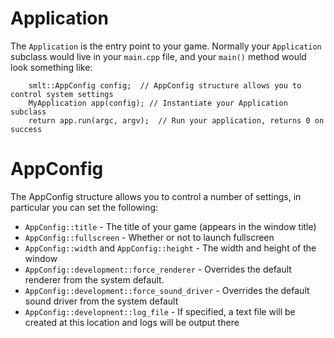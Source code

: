 # Application

The `Application` is the entry point to your game. Normally your `Application` subclass would live in your `main.cpp` file, and your `main()` method would look something like:

```
    smlt::AppConfig config;  // AppConfig structure allows you to control system settings
    MyApplication app(config); // Instantiate your Application subclass
    return app.run(argc, argv);  // Run your application, returns 0 on success
```

# AppConfig

The AppConfig structure allows you to control a number of settings, in particular you can set the following:

 - `AppConfig::title` - The title of your game (appears in the window title)
 - `AppConfig::fullscreen` - Whether or not to launch fullscreen
 - `AppConfig::width` and `AppConfig::height` - The width and height of the window
 - `AppConfig::development::force_renderer` - Overrides the default renderer from the system default. 
 - `AppConfig::development::force_sound_driver` - Overrides the default sound driver from the system default
 - `AppConfig::developnent::log_file` - If specified, a text file will be created at this location and logs will be output there


